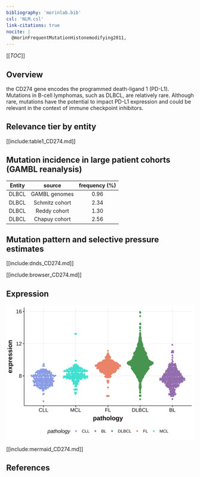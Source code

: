 ```yaml
---
bibliography: 'morinlab.bib'
csl: 'NLM.csl'
link-citations: true
nocite: |
  @morinFrequentMutationHistonemodifying2011, 
---
```

[[_TOC_]]

## Overview
the CD274 gene encodes the programmed death-ligand 1 (PD-L1). Mutations in B-cell lymphomas, such as DLBCL, are relatively rare.
Although rare, mutations have the potential to impact PD-L1 expression and could be relevant in the context of immune checkpoint inhibitors. 


## Relevance tier by entity

[[include:table1_CD274.md]]

## Mutation incidence in large patient cohorts (GAMBL reanalysis)

|Entity|source        |frequency (%)|
|:------:|:--------------:|:-------------:|
|DLBCL |GAMBL genomes |0.96         |
|DLBCL |Schmitz cohort|2.34         |
|DLBCL |Reddy cohort  |1.30         |
|DLBCL |Chapuy cohort |2.56         |

## Mutation pattern and selective pressure estimates

[[include:dnds_CD274.md]]




[[include:browser_CD274.md]]

## Expression
![](images/gene_expression/CD274_by_pathology.svg)

[[include:mermaid_CD274.md]]

## References


<!-- ORIGIN: morinFrequentMutationHistonemodifying2011 -->
<!-- DLBCL: morinFrequentMutationHistonemodifying2011 -->
